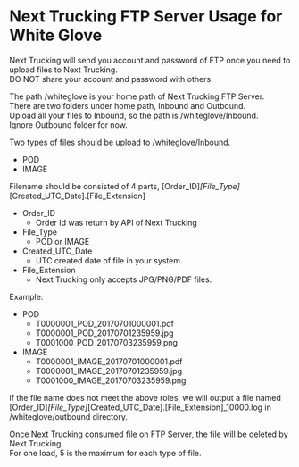 # Next Trucking FTP Server Usage for White Glove

Next Trucking will send you account and password of FTP once you need to upload files to Next Trucking.  
DO NOT share your account and password with others.

The path /whiteglove is your home path of Next Trucking FTP Server.  
There are two folders under home path, Inbound and Outbound.  
Upload all your files to Inbound, so the path is /whiteglove/Inbound.  
Ignore Outbound folder for now.

Two types of files should be upload to /whiteglove/Inbound.
- POD 
- IMAGE

Filename should be consisted of 4 parts, [Order_ID]_[File_Type]_[Created_UTC_Date].[File_Extension]
- Order_ID 
  - Order Id was return by API of Next Trucking
- File_Type  
  - POD or IMAGE
- Created_UTC_Date  
  - UTC created date of file in your system.
- File_Extension  
  - Next Trucking only accepts JPG/PNG/PDF files.

Example:
- POD
  - T0000001_POD_20170701000001.pdf
  - T0000001_POD_20170701235959.jpg
  - T0001000_POD_20170703235959.png
- IMAGE
  - T0000001_IMAGE_20170701000001.pdf
  - T0000001_IMAGE_20170701235959.jpg
  - T0001000_IMAGE_20170703235959.png
  
if the file name does not meet the above roles, we will output a file named [Order_ID]_[File_Type]_[Created_UTC_Date].[File_Extension]_10000.log in  /whiteglove/outbound directory.
  
Once Next Trucking consumed file on FTP Server, the file will be deleted by Next Trucking.  
For one load, 5 is the maximum for each type of file.
